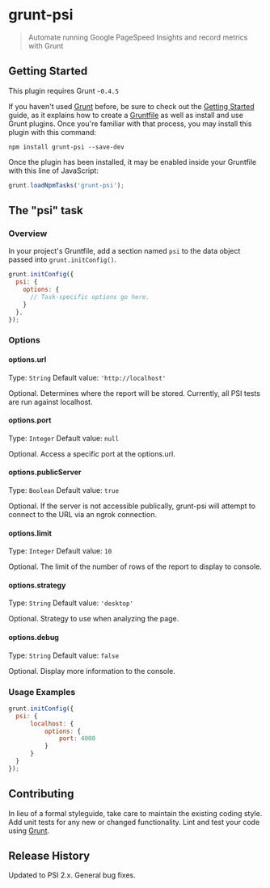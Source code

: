 # grunt-psi

> Automate running Google PageSpeed Insights and record metrics with Grunt

## Getting Started
This plugin requires Grunt `~0.4.5`

If you haven't used [Grunt](http://gruntjs.com/) before, be sure to check out the [Getting Started](http://gruntjs.com/getting-started) guide, as it explains how to create a [Gruntfile](http://gruntjs.com/sample-gruntfile) as well as install and use Grunt plugins. Once you're familiar with that process, you may install this plugin with this command:

```shell
npm install grunt-psi --save-dev
```

Once the plugin has been installed, it may be enabled inside your Gruntfile with this line of JavaScript:

```js
grunt.loadNpmTasks('grunt-psi');
```

## The "psi" task

### Overview
In your project's Gruntfile, add a section named `psi` to the data object passed into `grunt.initConfig()`.

```js
grunt.initConfig({
  psi: {
    options: {
      // Task-specific options go here.
    }
  },
});
```

### Options

#### options.url
Type: `String`
Default value: `'http://localhost'`

Optional. Determines where the report will be stored. Currently, all PSI tests are run against localhost.

#### options.port
Type: `Integer`
Default value: `null`

Optional. Access a specific port at the options.url.

#### options.publicServer
Type: `Boolean`
Default value: `true`

Optional. If the server is not accessible publically, grunt-psi will attempt to connect to the URL via an ngrok connection.

#### options.limit
Type: `Integer`
Default value: `10`

Optional. The limit of the number of rows of the report to display to console.

#### options.strategy
Type: `String`
Default value: `'desktop'`

Optional. Strategy to use when analyzing the page.

#### options.debug
Type: `String`
Default value: `false`

Optional. Display more information to the console.

### Usage Examples
```js
grunt.initConfig({
  psi: {
      localhost: {
          options: {
              port: 4000
          }
      }
  }
});
```

## Contributing
In lieu of a formal styleguide, take care to maintain the existing coding style. Add unit tests for any new or changed functionality. Lint and test your code using [Grunt](http://gruntjs.com/).

## Release History
Updated to PSI 2.x. General bug fixes.
